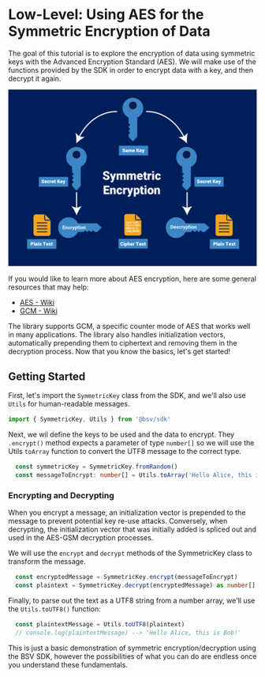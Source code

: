 # Low-Level: Using AES for the Symmetric Encryption of Data

The goal of this tutorial is to explore the encryption of data using symmetric keys with the Advanced Encryption Standard (AES). We will make use of the functions provided by the SDK in order to encrypt data with a key, and then decrypt it again.

<img src="./images/symmetric_encryption_diagram.png" width="600" alt=""/>

If you would like to learn more about AES encryption, here are some general resources that may help:

- [AES - Wiki](https://en.wikipedia.org/wiki/Advanced_Encryption_Standard)
- [GCM - Wiki](https://en.wikipedia.org/wiki/Galois/Counter_Mode)

The library supports GCM, a specific counter mode of AES that works well in many applications. The library also handles initialization vectors, automatically prepending them to ciphertext and removing them in the decryption process. Now that you know the basics, let's get started!

## Getting Started

First, let's import the `SymmetricKey` class from the SDK, and we'll also use `Utils` for human-readable messages.

```ts
import { SymmetricKey, Utils } from '@bsv/sdk'
```

Next, we wil define the keys to be used and the data to encrypt. They `.encrypt()` method expects a parameter of type `number[]` so we will use the Utils `toArray` function to convert the UTF8 message to the correct type.

```ts
  const symmetricKey = SymmetricKey.fromRandom()
  const messageToEncrypt: number[] = Utils.toArray('Hello Alice, this is Bob!', 'utf8')
```

### Encrypting and Decrypting

When you encrypt a message, an initialization vector is prepended to the message to prevent potential key re-use attacks. Conversely, when decrypting, the initialization vector that was initially added is spliced out and used in the AES-GSM decryption processes.

We will use the `encrypt` and `decrypt` methods of the SymmetricKey class to transform the message.

```ts
  const encryptedMessage = SymmetricKey.encrypt(messageToEncrypt)
  const plaintext = SymmetricKey.decrypt(encryptedMessage) as number[]
```

Finally, to parse out the text as a UTF8 string from a number array, we'll use the `Utils.toUTF8()` function:

```ts
  const plaintextMessage = Utils.toUTF8(plaintext)
  // console.log(plaintextMessage) --> 'Hello Alice, this is Bob!'
```

This is just a basic demonstration of symmetric encryption/decryption using the BSV SDK, however the possibilities of what you can do are endless once you understand these fundamentals.
